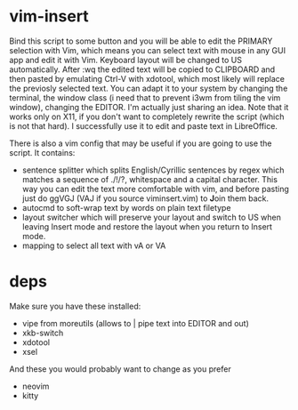 # vim-insert
Bind this script to some button and you will be able to edit the PRIMARY selection with Vim, which means you can select text with mouse in any GUI app and edit it with Vim. Keyboard layout will be changed to US automatically. After :wq the edited text will be copied to CLIPBOARD and then pasted by emulating Ctrl-V with xdotool, which most likely will replace the previosly selected text. You can adapt it to your system by changing the terminal, the window class (i need that to prevent i3wm from tiling the vim window), changing the EDITOR. I'm actually just sharing an idea. Note that it works only on X11, if you don't want to completely rewrite the script (which is not that hard). I successfully use it to edit and paste text in LibreOffice. 

There is also a vim config that may be useful if you are going to use the script. It contains: 
* sentence splitter which splits English/Cyrillic sentences by regex which matches a sequence of ./!/?, whitespace and a capital character. This way you can edit the text more comfortable with vim, and before pasting just do ggVGJ (VAJ if you source viminsert.vim) to **J**oin them back.
* autocmd to soft-wrap text by words on plain text filetype
* layout switcher which will preserve your layout and switch to US when leaving Insert mode and restore the layout when you return to Insert mode.
* mapping to select all text with vA or VA

# deps
Make sure you have these installed:
* vipe from moreutils (allows to | pipe text into EDITOR and out)
* xkb-switch
* xdotool
* xsel

And these you would probably want to change as you prefer
* neovim
* kitty
